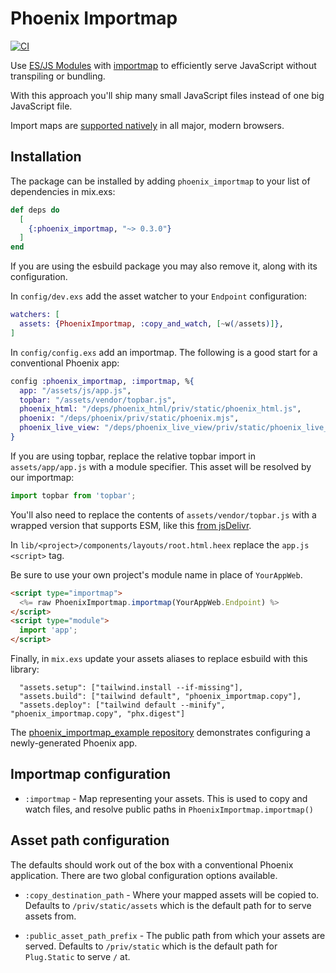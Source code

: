 # Phoenix Importmap

[![CI](https://github.com/gilest/phoenix_importmap/actions/workflows/ci.yml/badge.svg)](https://github.com/gilest/phoenix_importmap/actions/workflows/ci.yml)

Use [ES/JS Modules](https://developer.mozilla.org/en-US/docs/Web/JavaScript/Guide/Modules) with [importmap](https://developer.mozilla.org/en-US/docs/Web/HTML/Element/script/type/importmap) to efficiently serve JavaScript without transpiling or bundling.

With this approach you'll ship many small JavaScript files instead of one big JavaScript file.

Import maps are [supported natively](https://caniuse.com/?search=importmap) in all major, modern browsers.

## Installation

The package can be installed by adding `phoenix_importmap` to your list of dependencies in mix.exs:

```elixir
def deps do
  [
    {:phoenix_importmap, "~> 0.3.0"}
  ]
end
```

If you are using the esbuild package you may also remove it, along with its configuration.

In `config/dev.exs` add the asset watcher to your `Endpoint` configuration:

```elixir
watchers: [
  assets: {PhoenixImportmap, :copy_and_watch, [~w(/assets)]},
]
```

In `config/config.exs` add an importmap. The following is a good start for a conventional Phoenix app:

```elixir
config :phoenix_importmap, :importmap, %{
  app: "/assets/js/app.js",
  topbar: "/assets/vendor/topbar.js",
  phoenix_html: "/deps/phoenix_html/priv/static/phoenix_html.js",
  phoenix: "/deps/phoenix/priv/static/phoenix.mjs",
  phoenix_live_view: "/deps/phoenix_live_view/priv/static/phoenix_live_view.esm.js"
}
```

If you are using topbar, replace the relative topbar import in `assets/app/app.js` with a module specifier. This asset will be resolved by our importmap:

```js
import topbar from 'topbar';
```

You'll also need to replace the contents of `assets/vendor/topbar.js` with a wrapped version that supports ESM, like this [from jsDelivr](https://cdn.jsdelivr.net/npm/topbar@2.0.0/topbar.js/+esm).

In `lib/<project>/components/layouts/root.html.heex` replace the `app.js` `<script>` tag.

Be sure to use your own project's module name in place of `YourAppWeb`.

```html
<script type="importmap">
  <%= raw PhoenixImportmap.importmap(YourAppWeb.Endpoint) %>
</script>
<script type="module">
  import 'app';
</script>
```

Finally, in `mix.exs` update your assets aliases to replace esbuild with this library:

```
  "assets.setup": ["tailwind.install --if-missing"],
  "assets.build": ["tailwind default", "phoenix_importmap.copy"],
  "assets.deploy": ["tailwind default --minify", "phoenix_importmap.copy", "phx.digest"]
```

The [phoenix_importmap_example repository](https://github.com/gilest/phoenix_importmap_example) demonstrates configuring a newly-generated Phoenix app.

## Importmap configuration

- `:importmap` - Map representing your assets. This is used to copy and watch files, and resolve public paths in `PhoenixImportmap.importmap()`

## Asset path configuration

The defaults should work out of the box with a conventional Phoenix application. There are two global configuration options available.

- `:copy_destination_path` - Where your mapped assets will be copied to. Defaults to `/priv/static/assets` which is the default path for to serve assets from.

- `:public_asset_path_prefix` - The public path from which your assets are served. Defaults to `/priv/static` which is the default path for `Plug.Static` to serve `/` at.
